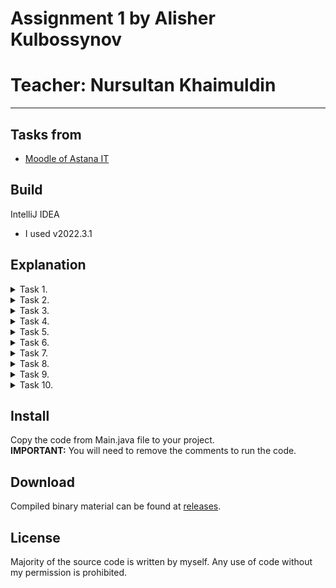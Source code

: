 # Assignment 1 by Alisher Kulbossynov
# Teacher: Nursultan Khaimuldin
---

## Tasks from
- [Moodle of Astana IT](https://moodle.astanait.edu.kz/mod/assign/view.php?id=78445)

## Build
IntelliJ IDEA
- I used v2022.3.1

## Explanation
<details>
<summary>Task 1.</summary>
This task creates an array of integers and then calls a function called findMin to find the minimum value in that array. The findMin function is a recursive function that takes an array and the length of that array as inputs and returns the minimum value in the array.
</details>

<details>
<summary>Task 2.</summary>
This task creates an array of integers and then calls a function called findAvg to find the average value of the elements in the array. The findAvg function is a recursive function that takes an array and the length of that array as inputs and returns the sum of the elements in the array.
</details>

<details>
<summary>Task 3.</summary>
This task checks whether a given number is prime or composite. It does this by calling a function called checkComp which is a recursive function that takes a number to check and the number itself as inputs. It returns "Prime" if the number is prime, and "Composite" if the number is composite.
</details>

<details>
<summary>Task 4.</summary>
This task finds the factorial of a given number by calling a function called findFactorial. The findFactorial function is a recursive function that takes a number as input and returns the factorial of that number.
</details>

<details>
<summary>Task 5.</summary>
This task finds the nth term of the Fibonacci sequence by calling a function called findFibonacci. The findFibonacci function is a recursive function that takes a number as input and returns the nth term of the Fibonacci sequence.
</details>

<details>
<summary>Task 6.</summary>
This task finds the nth power of a given number by calling a function called findPower. The findPower function is a recursive function that takes a number and the power to raise that number to as inputs, and returns the nth power of that number.
</details>

<details>
<summary>Task 7.</summary>
This task reverses an array by calling a function called makeReverse. The makeReverse function is a recursive function that takes the size of the array as input and then reads in the elements of the array from the user using a scanner. It then recursively prints out the elements of the array in reverse order.
</details>

<details>
<summary>Task 8.</summary>
This task checks if a given string consists only of digits by calling a function called checkForDigits. The checkForDigits function is a recursive function that takes an array of characters and the length of that array as inputs and returns "Yes" if the string consists only of digits, and "No" otherwise.
</details>

<details>
<summary>Task 9.</summary>
This task finds the binomial coefficient (n choose k) by calling a function called findBinomialCoeff. The findBinomialCoeff function is a recursive function that takes two numbers, n and k, as inputs and returns the binomial coefficient (n choose k).
</details>

<details>
<summary>Task 10.</summary>
Task 10 calculates the greatest common divisor (GCD) of two integers. The function takes two integer parameters, and uses recursion to calculate the GCD by using the modulo operator to find the remainder of the first integer divided by the second integer. The function returns the second integer if the remainder is zero, or recursively calls itself with the second integer as the first parameter and the remainder as the second parameter until the remainder is zero.
</details>

## Install
 Copy the code from Main.java file to your project.  
 **IMPORTANT:** You will need to remove the comments to run the code.

## Download
Compiled binary material can be found at [releases](https://github.com/alisheriq/algorithms/tree/master/src).

## License
Majority of the source code is written by myself.
Any use of code without my permission is prohibited.
